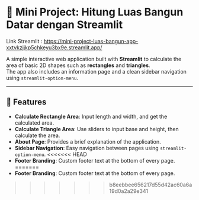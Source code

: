 # 📐 Mini Project: Hitung Luas Bangun Datar dengan Streamlit

Link Streamlit : https://mini-project-luas-bangun-app-xxtvkzjjkp5chkeyu3bx9e.streamlit.app/

A simple interactive web application built with **Streamlit** to calculate the area of basic 2D shapes such as **rectangles** and **triangles**.  
The app also includes an information page and a clean sidebar navigation using `streamlit-option-menu`.

---

## 🚀 Features
- **Calculate Rectangle Area**: Input length and width, and get the calculated area.
- **Calculate Triangle Area**: Use sliders to input base and height, then calculate the area.
- **About Page**: Provides a brief explanation of the application.
- **Sidebar Navigation**: Easy navigation between pages using `streamlit-option-menu`.
<<<<<<< HEAD
- **Footer Branding**: Custom footer text at the bottom of every page.
=======
- **Footer Branding**: Custom footer text at the bottom of every page.
>>>>>>> b8eebbee656217d55d42ac60a6a19d0a2a29e341
